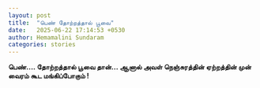 ```yaml
---
layout: post
title:  "பெண் தோற்றத்தால் பூவை"
date:   2025-06-22 17:14:53 +0530
author: Hemamalini Sundaram
categories: stories
---
```


**பெண்\.... தோற்றத்தால் பூவை தான்\... ஆனால் அவள் நெஞ்சுரத்தின் ஏற்றத்தின் முன் வைரம்
கூட மங்கிப்போகும் !**
